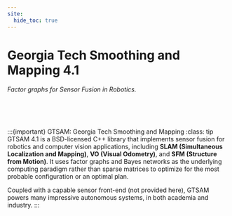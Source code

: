 ```yaml
---
site:
  hide_toc: true
---
```


# Georgia Tech Smoothing and Mapping 4.1

_*Factor graphs for Sensor Fusion in Robotics.*_

<br>
<br>
<br>

:::{important} GTSAM: Georgia Tech Smoothing and Mapping
:class: tip
GTSAM 4.1 is a BSD-licensed C++ library that implements sensor fusion for robotics and computer vision applications, including **SLAM (Simultaneous Localization and Mapping)**, **VO (Visual Odometry)**, and **SFM (Structure from Motion)**. It uses factor graphs and Bayes networks as the underlying computing paradigm rather than sparse matrices to optimize for the most probable configuration or an optimal plan.

Coupled with a capable sensor front-end (not provided here), GTSAM powers many impressive autonomous systems, in both academia and industry.
:::
